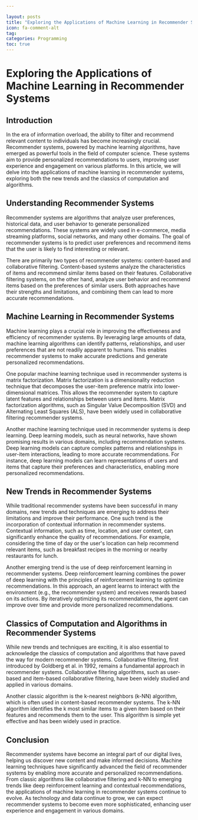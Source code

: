 ```yaml
---

layout: posts
title: "Exploring the Applications of Machine Learning in Recommender Systems"
icon: fa-comment-alt
tag:      
categories: Programming
toc: true
---
```




# Exploring the Applications of Machine Learning in Recommender Systems

## Introduction

In the era of information overload, the ability to filter and recommend relevant content to individuals has become increasingly crucial. Recommender systems, powered by machine learning algorithms, have emerged as powerful tools in the field of computer science. These systems aim to provide personalized recommendations to users, improving user experience and engagement on various platforms. In this article, we will delve into the applications of machine learning in recommender systems, exploring both the new trends and the classics of computation and algorithms.

## Understanding Recommender Systems

Recommender systems are algorithms that analyze user preferences, historical data, and user behavior to generate personalized recommendations. These systems are widely used in e-commerce, media streaming platforms, social networks, and many other domains. The goal of recommender systems is to predict user preferences and recommend items that the user is likely to find interesting or relevant.

There are primarily two types of recommender systems: content-based and collaborative filtering. Content-based systems analyze the characteristics of items and recommend similar items based on their features. Collaborative filtering systems, on the other hand, analyze user behavior and recommend items based on the preferences of similar users. Both approaches have their strengths and limitations, and combining them can lead to more accurate recommendations.

## Machine Learning in Recommender Systems

Machine learning plays a crucial role in improving the effectiveness and efficiency of recommender systems. By leveraging large amounts of data, machine learning algorithms can identify patterns, relationships, and user preferences that are not readily apparent to humans. This enables recommender systems to make accurate predictions and generate personalized recommendations.

One popular machine learning technique used in recommender systems is matrix factorization. Matrix factorization is a dimensionality reduction technique that decomposes the user-item preference matrix into lower-dimensional matrices. This allows the recommender system to capture latent features and relationships between users and items. Matrix factorization algorithms, such as Singular Value Decomposition (SVD) and Alternating Least Squares (ALS), have been widely used in collaborative filtering recommender systems.

Another machine learning technique used in recommender systems is deep learning. Deep learning models, such as neural networks, have shown promising results in various domains, including recommendation systems. Deep learning models can capture complex patterns and relationships in user-item interactions, leading to more accurate recommendations. For instance, deep learning models can learn representations of users and items that capture their preferences and characteristics, enabling more personalized recommendations.

## New Trends in Recommender Systems

While traditional recommender systems have been successful in many domains, new trends and techniques are emerging to address their limitations and improve their performance. One such trend is the incorporation of contextual information in recommender systems. Contextual information, such as time, location, and user context, can significantly enhance the quality of recommendations. For example, considering the time of day or the user's location can help recommend relevant items, such as breakfast recipes in the morning or nearby restaurants for lunch.

Another emerging trend is the use of deep reinforcement learning in recommender systems. Deep reinforcement learning combines the power of deep learning with the principles of reinforcement learning to optimize recommendations. In this approach, an agent learns to interact with the environment (e.g., the recommender system) and receives rewards based on its actions. By iteratively optimizing its recommendations, the agent can improve over time and provide more personalized recommendations.

## Classics of Computation and Algorithms in Recommender Systems

While new trends and techniques are exciting, it is also essential to acknowledge the classics of computation and algorithms that have paved the way for modern recommender systems. Collaborative filtering, first introduced by Goldberg et al. in 1992, remains a fundamental approach in recommender systems. Collaborative filtering algorithms, such as user-based and item-based collaborative filtering, have been widely studied and applied in various domains.

Another classic algorithm is the k-nearest neighbors (k-NN) algorithm, which is often used in content-based recommender systems. The k-NN algorithm identifies the k most similar items to a given item based on their features and recommends them to the user. This algorithm is simple yet effective and has been widely used in practice.

## Conclusion

Recommender systems have become an integral part of our digital lives, helping us discover new content and make informed decisions. Machine learning techniques have significantly advanced the field of recommender systems by enabling more accurate and personalized recommendations. From classic algorithms like collaborative filtering and k-NN to emerging trends like deep reinforcement learning and contextual recommendations, the applications of machine learning in recommender systems continue to evolve. As technology and data continue to grow, we can expect recommender systems to become even more sophisticated, enhancing user experience and engagement in various domains.